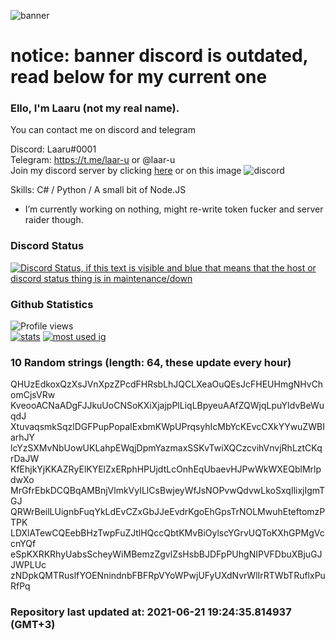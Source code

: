 
![banner](https://raw.githubusercontent.com/stop-bark/stop-bark/master/banner4.png)
# notice: banner discord is outdated, read below for my current one


### Ello, I'm Laaru (not my real name).

You can contact me on discord and telegram  

Discord: Laaru#0001  
Telegram: https://t.me/laar-u or @laar-u  
Join my discord server by clicking [here](https://discord.gg/invite/monk) or on this image ![discord](https://discord.com/api/guilds/848458923136122901/embed.png)

Skills: C# / Python / A small bit of Node.JS  

- I’m currently working on nothing, might re-write token fucker and server raider though.

### Discord Status
[![Discord Status, if this text is visible and blue that means that the host or discord status thing is in maintenance/down](https://discord.c99.nl/widget/theme-4/739824148267925565.png)](https://discord.c99.nl/)

### Github Statistics
![Profile views](https://komarev.com/ghpvc/?username=Laar-u) <br> [![stats](https://github-readme-stats.vercel.app/api?username=Laar-u&show_icons=true&theme=synthwave)](https://github.com/anuraghazra/github-readme-stats) [![most used ig](https://github-readme-stats.vercel.app/api/top-langs/?username=Laar-u&layout=compact&theme=synthwave&show_icons=true&langs_count=10)]((https://github.com/anuraghazra/github-readme-stats))

### 10 Random strings (length: 64, these update every hour)
QHUzEdkoxQzXsJVnXpzZPcdFHRsbLhJQCLXeaOuQEsJcFHEUHmgNHvChomCjsVRw
KveooACNaADgFJJkuUoCNSoKXiXjajpPlLiqLBpyeuAAfZQWjqLpuYIdvBeWuqdJ
XtuvaqsmkSqzlDGFPupPopaIExbmKWpUPrqsyhIcMbYcKEvcCXkYYwuZWBIarhJY
lcYzSXMvNbUowUKLahpEWqjDpmYazmaxSSKvTwiXQCzcvihVnvjRhLztCKqrDaJW
KfEhjkYjKKAZRyElKYElZxERphHPUjdtLcOnhEqUbaevHJPwWkWXEQblMrlpdwXo
MrGfrEbkDCQBqAMBnjVlmkVyILlCsBwjeyWfJsNOPvwQdvwLkoSxqIlixjIgmTGJ
QRWrBeilLUignbFuqYkLdEvCZxGbJJeEvdrKgoEhGpsTrNOLMwuhEteftomzPTPK
LDXlATewCQEebBHzTwpFuZJtlHQccQbtKMvBiOylscYGrvUQToKXhGPMgVccnYQf
eSpKXRKRhyUabsScheyWiMBemzZgvlZsHsbBJDFpPUhgNIPVFDbuXBjuGJJWPLUc
zNDpkQMTRuslfYOENnindnbFBFRpVYoWPwjUFyUXdNvrWlIrRTWbTRuflxPuRfPq

### Repository last updated at: 2021-06-21 19:24:35.814937 (GMT+3)
